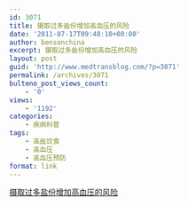 ```yaml
---
id: 3071
title: 摄取过多盐份增加高血压的风险
date: '2011-07-17T09:48:10+00:00'
author: bensonchina
excerpt: 摄取过多盐份增加高血压的风险
layout: post
guid: 'http://www.medtransblog.com/?p=3071'
permalink: /archives/3071
bulteno_post_views_count:
    - '0'
views:
    - '1192'
categories:
    - 疾病科普
tags:
    - 高盐饮食
    - 高血压
    - 高血压预防
format: link
---
```


[摄取过多盐份增加高血压的风险](http://blog.medprober.com/assets/uploads/2011/07/%E6%91%84%E5%8F%96%E8%BF%87%E5%A4%9A%E7%9B%90%E4%BB%BD%E5%A2%9E%E5%8A%A0%E9%AB%98%E8%A1%80%E5%8E%8B%E7%9A%84%E9%A3%8E%E9%99%A9.pdf)